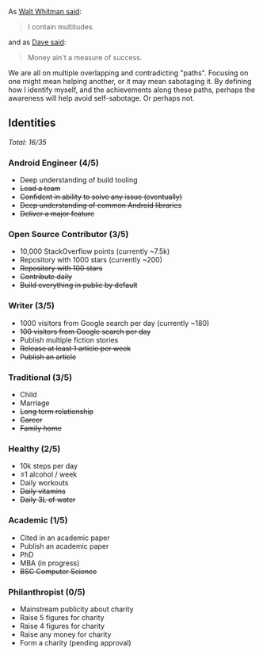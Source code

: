 As [Walt Whitman said](https://poets.org/poem/song-myself-51):

> I contain multitudes.

and as [Dave said](https://genius.com/Dave-picture-me-lyrics):

> Money ain't a measure of success.

We are all on multiple overlapping and contradicting "paths". Focusing on one might mean helping another, or it may mean sabotaging it. By defining how I identify myself, and the achievements along these paths, perhaps the awareness will help avoid self-sabotage. Or perhaps not.

## Identities

*Total: 16/35*

### Android Engineer (4/5)

- Deep understanding of build tooling
- ~~Lead a team~~
- ~~Confident in ability to solve any issue (eventually)~~
- ~~Deep understanding of common Android libraries~~
- ~~Deliver a major feature~~

### Open Source Contributor (3/5)

- 10,000 StackOverflow points (currently ~7.5k)
- Repository with 1000 stars (currently ~200)
- ~~Repository with 100 stars~~
- ~~Contribute daily~~
- ~~Build everything in public by default~~

### Writer (3/5)

- 1000 visitors from Google search per day (currently ~180)
- ~~100 visitors from Google search per day~~
- Publish multiple fiction stories
- ~~Release at least 1 article per week~~
- ~~Publish an article~~

### Traditional (3/5)

- Child
- Marriage
- ~~Long term relationship~~
- ~~Career~~
- ~~Family home~~

### Healthy (2/5)

- 10k steps per day
- ≤1 alcohol / week
- Daily workouts
- ~~Daily vitamins~~
- ~~Daily 3L of water~~

### Academic (1/5)

- Cited in an academic paper
- Publish an academic paper
- PhD
- MBA (in progress)
- ~~BSC Computer Science~~

### Philanthropist (0/5)

- Mainstream publicity about charity
- Raise 5 figures for charity
- Raise 4 figures for charity
- Raise any money for charity
- Form a charity (pending approval)